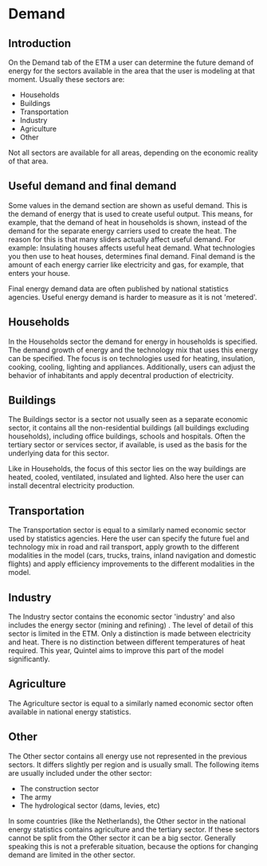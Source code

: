 # Demand

Introduction
------------

On the Demand tab of the ETM a user can determine the future demand of energy for the sectors available in the area that the user is modeling at that moment. Usually these sectors are:

-   Households
-   Buildings
-   Transportation
-   Industry
-   Agriculture
-   Other

Not all sectors are available for all areas, depending on the economic reality of that area.

Useful demand and final demand
------------------------------

Some values in the demand section are shown as useful demand. This is the demand of energy that is used to create useful output. This means, for example, that the demand of heat in households is shown, instead of the demand for the separate energy carriers used to create the heat. The reason for this is that many sliders actually affect useful demand. For example: Insulating houses affects useful heat demand. What technologies you then use to heat houses, determines final demand. Final demand is the amount of each energy carrier like electricity and gas, for example, that enters your house.

Final energy demand data are often published by national statistics agencies. Useful energy demand is harder to measure as it is not 'metered'.

Households
----------

In the Households sector the demand for energy in households is specified. The demand growth of energy and the technology mix that uses this energy can be specified. The focus is on technologies used for heating, insulation, cooking, cooling, lighting and appliances. Additionally, users can adjust the behavior of inhabitants and apply decentral production of electricity.

Buildings
---------

The Buildings sector is a sector not usually seen as a separate economic sector, it contains all the non-residential buildings (all buildings excluding households), including office buildings, schools and hospitals. Often the tertiary sector or services sector, if available, is used as the basis for the underlying data for this sector.

Like in Households, the focus of this sector lies on the way buildings are heated, cooled, ventilated, insulated and lighted. Also here the user can install decentral electricity production.

Transportation
--------------

The Transportation sector is equal to a similarly named economic sector used by statistics agencies. Here the user can specify the future fuel and technology mix in road and rail transport, apply growth to the different modalities in the model (cars, trucks, trains, inland navigation and domestic flights) and apply efficiency improvements to the different modalities in the model.

Industry
--------

The Industry sector contains the economic sector 'industry' and also includes the energy sector (mining and refining) . The level of detail of this sector is limited in the ETM. Only a distinction is made between electricity and heat. There is no distinction between different temperatures of heat required. This year, Quintel aims to improve this part of the model significantly.

Agriculture
-----------

The Agriculture sector is equal to a similarly named economic sector often available in national energy statistics.

Other
-----

The Other sector contains all energy use not represented in the previous sectors. It differs slightly per region and is usually small. The following items are usually included under the other sector:

-   The construction sector
-   The army
-   The hydrological sector (dams, levies, etc)

In some countries (like the Netherlands), the Other sector in the national energy statistics contains agriculture and the tertiary sector. If these sectors cannot be split from the Other sector it can be a big sector. Generally speaking this is not a preferable situation, because the options for changing demand are limited in the other sector.

